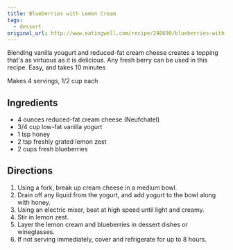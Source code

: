 ```yaml
---
title: Blueberries with Lemon Cream
tags:
  - dessert
original_url: http://www.eatingwell.com/recipe/248690/blueberries-with-lemon-cream/
---
```

Blending vanilla yougurt and reduced-fat cream cheese creates a topping that's as virtuous as it is delicious. Any fresh berry can be used in this recipe. Easy, and takes 10 minutes

Makes 4 servings, 1/2 cup each

## Ingredients

-   4 ounces reduced-fat cream cheese (Neufchatel)
-   3/4 cup low-fat vanilla yogurt
-   1 tsp honey
-   2 tsp freshly grated lemon zest
-   2 cups fresh blueberries

## Directions

1.  Using a fork, break up cream cheese in a medium bowl.
2.  Drain off any liquid from the yogurt, and add yogurt to the bowl along with honey.
3.  Using an electric mixer, beat at high speed until light and creamy.
4.  Stir in lemon zest.
5.  Layer the lemon cream and blueberries in dessert dishes or wineglasses.
6.  If not serving immediately, cover and refrigerate for up to 8 hours.
